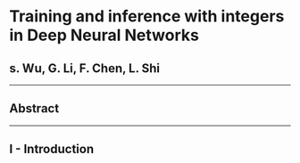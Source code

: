 # Training and inference with integers in Deep Neural Networks

## s. Wu, G. Li, F. Chen, L. Shi



---



## Abstract



---



## I - Introduction
